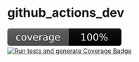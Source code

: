 # github_actions_dev
![Coverage](./coverage.svg)
[![Run tests and generate Coverage Badge](https://github.com/Sindhu-Madicherla/github_actions_dev/actions/workflows/test.yml/badge.svg?branch=main)](https://github.com/Sindhu-Madicherla/github_actions_dev/actions/workflows/test.yml)